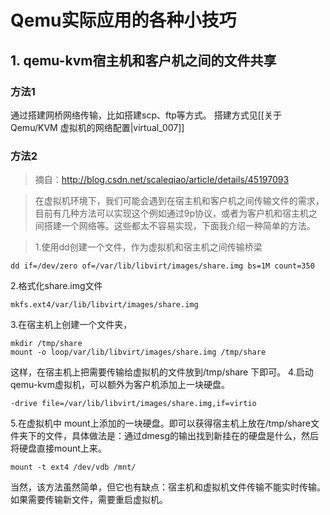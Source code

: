 # Qemu实际应用的各种小技巧

## 1. qemu-kvm宿主机和客户机之间的文件共享

### 方法1
通过搭建网桥网络传输，比如搭建scp、ftp等方式。
搭建方式见[[关于Qemu/KVM 虚拟机的网络配置|virtual_007]]
### 方法2
> 摘自：http://blog.csdn.net/scaleqiao/article/details/45197093

>在虚拟机环境下，我们可能会遇到在宿主机和客户机之间传输文件的需求，目前有几种方法可以实现这个例如通过9p协议，或者为客户机和宿主机之间搭建一个网络等。这些都太不容易实现，下面我介绍一种简单的方法。

>1.使用dd创建一个文件，作为虚拟机和宿主机之间传输桥梁
```
dd if=/dev/zero of=/var/lib/libvirt/images/share.img bs=1M count=350
```
2.格式化share.img文件
```
mkfs.ext4/var/lib/libvirt/images/share.img
```
3.在宿主机上创建一个文件夹，
```
mkdir /tmp/share
mount -o loop/var/lib/libvirt/images/share.img /tmp/share
```
这样，在宿主机上把需要传输给虚拟机的文件放到/tmp/share 下即可。
4.启动qemu-kvm虚拟机，可以额外为客户机添加上一块硬盘。
```
-drive file=/var/lib/libvirt/images/share.img,if=virtio
```
5.在虚拟机中 mount上添加的一块硬盘。即可以获得宿主机上放在/tmp/share文件夹下的文件，具体做法是：通过dmesg的输出找到新挂在的硬盘是什么，然后将硬盘直接mount上来。
```
mount -t ext4 /dev/vdb /mnt/   
```
当然，该方法虽然简单，但它也有缺点：宿主机和虚拟机文件传输不能实时传输。如果需要传输新文件，需要重启虚拟机。



